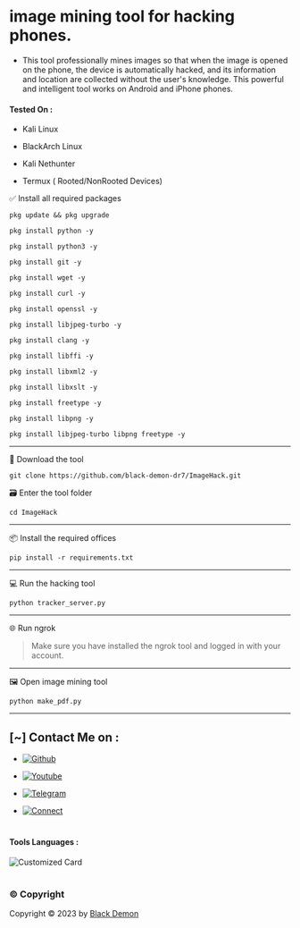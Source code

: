# image mining tool for hacking phones.

* This tool professionally mines images so that when the image is opened on the phone, the device is automatically hacked, and its information and location are collected without the user's knowledge. This powerful and intelligent tool works on Android and iPhone phones. 

#### Tested On  :

* Kali Linux

* BlackArch Linux

* Kali Nethunter

* Termux ( Rooted/NonRooted Devices)


✅ Install all required packages 

```
pkg update && pkg upgrade
```
```
pkg install python -y
```
```
pkg install python3 -y
```
```
pkg install git -y
```
```
pkg install wget -y
```
```
pkg install curl -y
```
```
pkg install openssl -y
```
```
pkg install libjpeg-turbo -y
```
```
pkg install clang -y
```
```
pkg install libffi -y
```
```
pkg install libxml2 -y
```
```
pkg install libxslt -y
```
```
pkg install freetype -y
```
```
pkg install libpng -y
```
```
pkg install libjpeg-turbo libpng freetype -y
```
---
📲 Download the tool 
```
git clone https://github.com/black-demon-dr7/ImageHack.git
```
🗃 Enter the tool folder 
```
cd ImageHack
```

---


📦 Install the required offices 
```
pip install -r requirements.txt
```

---

💻 Run the hacking tool 
```
python tracker_server.py
```

---

🌐 Run ngrok 

> Make sure you have installed the ngrok tool and logged in with your account.




---

🖼️ Open image mining tool
```
python make_pdf.py
```

---

## [~] Contact Me on :

- [![Github](https://img.shields.io/badge/Github-Demon-purple?style=for-the-badge&logo=github)](https://github.com/black-demon-dr7)

- [![Youtube](https://img.shields.io/badge/Youtube-Demon-blue?style=for-the-badge&logo=youtube)](https://youtube.com/@ELQNAS_DAYMON?si=_9glDyUgFdJ1JDsW)

- [![Telegram](https://img.shields.io/badge/Telegram-Demon-orange?style=for-the-badge&logo=telegram)](https://t.me/deMonZ0)

- [![Connect](https://img.shields.io/badge/Telegram-Demon-indigo?style=for-the-badge&logo=telegram)](https://t.me/blackd4)
#
#### Tools Languages :

![Customized Card](https://github-readme-stats.vercel.app/api/pin?username=black-demon-dr7&repo=ImageHack&title_color=fff&icon_color=f9f9f9&text_color=9f9f9f&bg_color=151515)
#
### ©️ Copyright
Copyright © 2023 by [Black Demon](https://github.com/black-demon-dr7)
